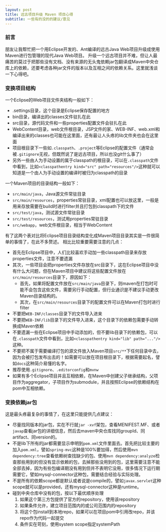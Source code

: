 ```yaml
---
layout: post
title: 远古项目升级 Maven 项目心得
subtitle: 一些有的没的的建议/意见
---
```


### 前言

朋友让我帮忙把一个用Eclipse开发的、Ant编译的远古Java Web项目升级成使用Maven进行包管理的现代Java Web项目。
升级一个远古项目并不难，但让人最痛苦的莫过于把那些没有文档、没有来源的无头鬼依赖jar包翻译成Maven中央仓库上的依赖，还要考虑各种jar文件的版本以及互相之间的依赖关系。这里就浅谈一下心得吧。

### 变换项目结构

一个Eclipse的Web项目文件夹结构一般如下：

* .settings目录，这个目录是Eclipse保存配置的地方
* bin目录，编译出的classes文件驻扎在此
* src目录，源代码文件和一些properties配置文件会驻扎在此
* WebContent目录，web文件根目录，JSP文件的家、WEB-INF、web.xml和编译出来的classes也可能在这里面，还有最让人头疼的lib文件夹也会在这里面
* 项目根目录下一些如`.classpath`、`.project`等Eclipse的配置文件（通常会被`.gitignore`无视，但既然说了是远古项目，所以也没git什么事了）
* 另外一些由人为手动设置的属于classpath的根目录，可以在`.classpath`文件中看到，比如`<classpathentry kind="src" path="resources"/>`这种就可以知道是一个由人为手动设置的编译时被归为classpath的目录

一个Maven项目的目录结构一般如下：

* `src/main/java`，Java源文件常驻目录
* `src/main/resources`，properties常驻目录，xml配置也可以放这里，一般是用来存放需要在build时进行filter并且打包到classpath下的文件
* `src/test/java`，测试源文件常驻目录
* `src/test/resources`，测试用properties常驻目录
* `src/webapp`，web文件根目录，相当于WebContent

有了这两个表对比将Eclipse项目目录结构变化成Maven项目目录其实是一件很简单的事情了，在此不多赘述。
相比比较重要需要注意的几点：

* 首先在Eclipse项目中，人们比较喜欢手动加一些classpath目录来存放properties文件，注意不要遗漏
* 其次，一些项目会把properties文件存放在src目录下，这在Eclipse项目中没有什么大问题，但在Maven项目中建议将这些配置文件放在`src/main/resources`目录下，原因如下：
  * 首先，如果将配置文件放在`src/main/java`目录下，则maven在打包时可能不会包含这些文件，需要另行手动配置，但行业通识是不建议手动更改Maven目录结构的。
  * 其次，在`src/main/resources`目录下的配置文件可以在Maven打包时进行filter
* 不要把`WEB-INF/classes`目录下的文件导入进来
* 不要把`WEB-INF/lib`目录下的文件导入进来，这个目录下的依赖包需要手动转换成Maven依赖
* 不要遗漏一些在Eclipse项目中手动添加的，但不要lib目录下的依赖包，可以在`.classpath`文件中看到，比如`<classpathentry kind="lib" path="..."/>`这种。
* 不要把不属于需要编译打包的源文件放入Maven项目`src/**`下任何目录中去，因为会被打包发布出去的！如需要可以放在项目根目录下，根据需要起名，譬如`docs`这种简介易懂的名字。
* 推荐使用`.gitignore`、`.editorconfig`和`mvnw`
* 如果有多个Eclipse项目并且互相依赖，在Maven中创建父子继承结构，父项目作为aggregator，子项目作为submodule，并且按照Eclipse的依赖结构在pom中互相依赖。

### 变换依赖jar包

这是最头疼最复杂的事情了，在这里只能提供几点建议：

* 尽量找同版本的jar包，实在不行就`jar -xvf`架包，查看MENIFEST.MF、或者`javap`查看jar包的详细信息，然后去maven中央仓库找同groupId、同artifact、同version的。
* 不是lib下所有的jar都需要显示申明到`pom.xml`文件里面去。首先把比较主要的加入`pom.xml`，譬如`spring-mvc`这种是100%要加得，然后使用`mvn dependency:tree`查看依赖树查找缺少的包、使用`mvn dependency:analyze`检查那些用到的但没有显示依赖的包，去掉那些没用到的包，这里需要注意不能全部去掉，因为有些包编译期没有用到但并不表明它没用，很多情况下运行期需要它，譬如mysql-connector这种包，需要结合经验与实际处理。
* 不是所有的依赖scope都是默认或者说是compile的，譬如`javax.servlet`这种scope就可以是provided，还有mysql-connector这种是runtime。
* 碰到中央仓库中没有的包，按以下最优顺序处理
  1. 如果这个第三方包提供了官方的repository，使用该repository
  2. 如果条件允许，建立项目范围内的或公司范围内的repository
  3. 将这个包install到本地repo，如果可以在项目pom中引用改repo，并该repo作为代码一起提交
  4. 条件实在苛刻，使用system scope指定systemPath

